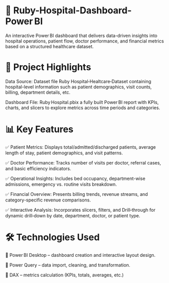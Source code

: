 # 🏥 Ruby-Hospital-Dashboard-Power BI
An interactive Power BI dashboard that delivers data-driven insights into hospital operations, patient flow, doctor performance, and financial metrics based on a structured healthcare dataset.
# 🚀 Project Highlights
  Data Source: Dataset file Ruby Hospital‑Healtcare‑Dataset containing hospital-level information such as patient demographics, visit counts, billing, department details,   etc. 
  
  Dashboard File: Ruby Hospital.pbix a fully built Power BI report with KPIs, charts, and slicers to explore metrics across time periods and categories.
# 📊 Key Features
  ✅ Patient Metrics: Displays total/admitted/discharged patients, average length of stay, patient demographics, and visit patterns.
  
  ✅ Doctor Performance: Tracks number of visits per doctor, referral cases, and basic efficiency indicators.
  
  ✅ Operational Insights: Includes bed occupancy, department-wise admissions, emergency vs. routine visits breakdown.
  
  ✅ Financial Overview: Presents billing trends, revenue streams, and category-specific revenue comparisons.
  
  ✅ Interactive Analysis: Incorporates slicers, filters, and Drill‑through for dynamic drill‑down by date, department, doctor, or patient type.

# 🛠 Technologies Used
  🔰 Power BI Desktop – dashboard creation and interactive layout design.
  
  🔰 Power Query – data import, cleaning, and transformation.
  
  🔰 DAX – metrics calculation (KPIs, totals, averages, etc.)
